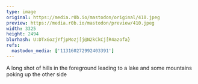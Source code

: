 ```yaml
---
type: image
original: https://media.r0b.io/mastodon/original/410.jpeg
preview: https://media.r0b.io/mastodon/preview/410.jpeg
width: 3325
height: 2494
blurhash: U:DTxGozjYfjpMozj[j@N2kCkCj[R4azofa}
refs:
  mastodon_media: ['113160272992403391']
---
```


A long shot of hills in the foreground leading to a lake and some mountains poking up the other side 
